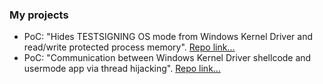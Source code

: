 
<h3>My projects</h3>
<ul>
  <li>PoC: "Hides TESTSIGNING OS mode from Windows Kernel Driver and read/write protected process memory". <a href="https://github.com/EvMac0/TestSigning_driver">Repo link...</a></li>
  <li>PoC: "Communication between Windows Kernel Driver shellcode and usermode app via thread hijacking". <a href="https://github.com/EvMac0/UserKernelCommunication">Repo link...</a></li>
</ul>
